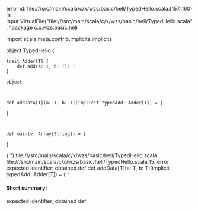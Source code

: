 error id: file://<WORKSPACE>/src/main/scala/c/x/wzs/basic/hell/TypedHello.scala:[157..160) in Input.VirtualFile("file://<WORKSPACE>/src/main/scala/c/x/wzs/basic/hell/TypedHello.scala", "package c.x.wzs.basic.hell

import scala.meta.contrib.implicits.implicits

object TypedHello {
	
	trait Adder[T] {
		def add(a: T, b: T): T
	}

	object 



	def addData[T](a: T, b: T)(implicit typedAdd: Adder[T]) = {

	}
	
	
	
	def main(v: Array[String]) = {

	}
}
")
file://<WORKSPACE>/src/main/scala/c/x/wzs/basic/hell/TypedHello.scala
file://<WORKSPACE>/src/main/scala/c/x/wzs/basic/hell/TypedHello.scala:15: error: expected identifier; obtained def
	def addData[T](a: T, b: T)(implicit typedAdd: Adder[T]) = {
 ^
#### Short summary: 

expected identifier; obtained def